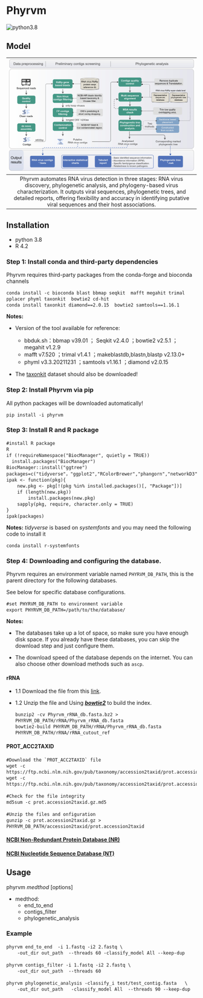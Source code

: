 # Phyrvm
![python3.8](https://img.shields.io/badge/python-3.8-brightgreen)



## Model



| ![Image](./info/pipeline.jpg)|
|:--:|
| Phyrvm automates RNA virus detection in three stages: RNA virus discovery, phylogenetic analysis, and phylogeny-based virus characterization. It outputs viral sequences, phylogenetic trees, and detailed reports, offering flexibility and accuracy in identifying putative viral sequences and their host associations. | 

## Installation
- python 3.8
- R 4.2

### Step 1: Install conda and third-party dependencies
Phyrvm requires third-party packages from the conda-forge and bioconda channels

```shell
conda install -c bioconda blast bbmap seqkit  mafft megahit trimal  pplacer phyml taxonkit  bowtie2 cd-hit
conda install taxonkit diamond==2.0.15  bowtie2 samtools==1.16.1
```
**Notes:**

- Version of the tool available for reference:
  - bbduk.sh：bbmap v39.01 ； Seqkit v2.4.0 ；bowtie2 v2.5.1 ；megahit v1.2.9
  - mafft v7.520 ；trimal v1.4.1 ；makeblastdb,blastn,blastp v2.13.0+
  - phyml v3.3.20211231 ；samtools v1.16.1 ；diamond v2.0.15

- The [taxonkit](https://bioinf.shenwei.me/taxonkit/download/) dataset should also be downloaded!


### Step 2: Install Phyrvm via pip

All python packages will be downloaded automatically!

```shell
pip install -i phyrvm
```

### Step 3: Install R and R package

```shell
#install R package
R
if (!requireNamespace("BiocManager", quietly = TRUE))
  install.packages("BiocManager")
BiocManager::install("ggtree")
packages=c("tidyverse"，"ggplot2","RColorBrewer","phangorn","networkD3","jsonlite","dplyr","networkD3","jsonlite")
ipak <- function(pkg){
    new.pkg <- pkg[!(pkg %in% installed.packages()[, "Package"])]
    if (length(new.pkg))  
        install.packages(new.pkg)
    sapply(pkg, require, character.only = TRUE)
}
ipak(packages)
```
**Notes:**
*tidyverse* is based on *systemfonts* and you may need the following code to install it
```shell
conda install r-systemfonts
```

### Step 4: Downloading and configuring the database.

Phyrvm requires an environment variable named `PHYRVM_DB_PATH`, this is the parent directory for the following databases.

See below for specific database configurations.
```shell
#set PHYRVM_DB_PATH to environment variable
export PHYRVM_DB_PATH=/path/to/the/database/
```



**Notes:**

- The databases take up a lot of space, so make sure you have enough disk space. 
If you already have these databases, you can skip the download step and just configure them.

- The download speed of the database depends on the internet. You can also choose other download methods such as `ascp`.


#### rRNA

- 1.1 Download the file from this [link](https://zenodo.org/records/10435588/files/Phyrvm_rRNA_db.fasta.bz2?download=1&preview=1).

- 1.2 Unzip the file and Using ***[bowtie2](https://github.com/BenLangmead/bowtie2)*** to build the index.
    ```shell
    bunzip2 -cv Phyrvm_rRNA_db.fasta.bz2 > PHYRVM_DB_PATH/rRNA/Phyrvm_rRNA_db.fasta
    bowtie2-build PHYRVM_DB_PATH/rRNA/Phyrvm_rRNA_db.fasta PHYRVM_DB_PATH/rRNA/rRNA_cutout_ref
    ```

#### **PROT_ACC2TAXID**

  ```shell
  #Download the `PROT_ACC2TAXID` file
  wget -c https://ftp.ncbi.nlm.nih.gov/pub/taxonomy/accession2taxid/prot.accession2taxid.gz
  wget -c https://ftp.ncbi.nlm.nih.gov/pub/taxonomy/accession2taxid/prot.accession2taxid.gz.md5

  #Check for the file integrity
  md5sum -c prot.accession2taxid.gz.md5

  #Unzip the files and onfiguration
  gunzip -c prot.accession2taxid.gz > PHYRVM_DB_PATH/accession2taxid/prot.accession2taxid
  ```

#### [NCBI Non-Redundant Protein Database (NR)](./info/db_NR.md)



#### [NCBI Nucleotide Sequence Database (NT)](./info/db_NT.md)



## Usage
phyrvm *medthod* [options]

- medthod:
  - end_to_end
  - contigs_filter
  - phylogenetic_analysis

### Example

```shell
phyrvm end_to_end  -i 1.fastq -i2 2.fastq \
    -out_dir out_path  --threads 60 -classify_model All --keep-dup
	
phyrvm contigs_filter -i 1.fastq -i2 2.fastq \
    -out_dir out_path  --threads 60 
	
phyrvm phylogenetic_analysis -classify_i test/test_contig.fasta   \
	-out_dir out_path   -classify_model All  --threads 90 --keep-dup
```


